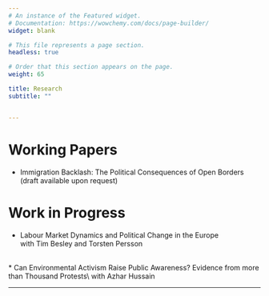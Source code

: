 ```yaml
---
# An instance of the Featured widget.
# Documentation: https://wowchemy.com/docs/page-builder/
widget: blank

# This file represents a page section.
headless: true

# Order that this section appears on the page.
weight: 65

title: Research
subtitle: ""


---
```

# Working Papers

* Immigration Backlash: The Political Consequences of Open Borders (draft available upon request)

# Work in Progress

* Labour Market Dynamics and Political Change in the Europe\
with Tim Besley and Torsten Persson
&nbsp;
<br />
* Can Environmental Activism Raise Public Awareness? Evidence from more than Thousand
Protests\
with Azhar Hussain


---

